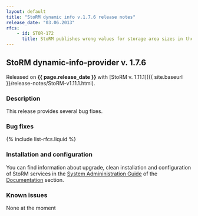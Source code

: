 ```yaml
---
layout: default
title: "StoRM dynamic info v.1.7.6 release notes"
release_date: "03.06.2013"
rfcs:
    - id: STOR-172
      title: StoRM publishes wrong values for storage area sizes in the information system.
---
```


## StoRM dynamic-info-provider v. 1.7.6

Released on **{{ page.release_date }}** with [StoRM v. 1.11.1]({{ site.baseurl }}/release-notes/StoRM-v1.11.1.html).

### Description

This release provides several bug fixes.

### Bug fixes

{% include list-rfcs.liquid %}

### Installation and configuration

You can find information about upgrade, clean installation and configuration of StoRM services in the [System Admininistration Guide][storm-sysadmin-guide] of the [Documentation][storm-documentation] section.

### Known issues

None at the moment

[storm-documentation]: {{site.baseurl}}/documentation.html
[storm-sysadmin-guide]: {{site.baseurl}}/documentation/sysadmin-guide/1.11.1
